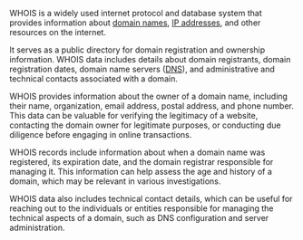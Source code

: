 WHOIS is a widely used internet protocol and database system that provides information about [domain names](../web/fqdn.md), [IP addresses](../networking/ipa.md), and other resources on the internet.

It serves as a public directory for domain registration and ownership information. WHOIS data includes details about domain registrants, domain registration dates, domain name servers ([DNS](../networking/dns.md)), and administrative and technical contacts associated with a domain.

WHOIS provides information about the owner of a domain name, including their name, organization, email address, postal address, and phone number. This data can be valuable for verifying the legitimacy of a website, contacting the domain owner for legitimate purposes, or conducting due diligence before engaging in online transactions.

WHOIS records include information about when a domain name was registered, its expiration date, and the domain registrar responsible for managing it. This information can help assess the age and history of a domain, which may be relevant in various investigations.

WHOIS data also includes technical contact details, which can be useful for reaching out to the individuals or entities responsible for managing the technical aspects of a domain, such as DNS configuration and server administration.
